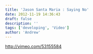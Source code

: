 ```yaml
---
title: 'Jason Santa Maria : Saying No'
date: 2012-11-19 14:36:43
draft: false
description: ''
tags: ['developing', 'Video']
author: 'Andrew'
---
```


http://vimeo.com/53155584
